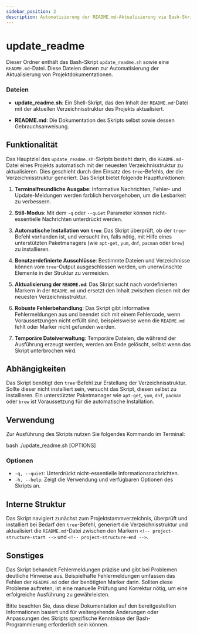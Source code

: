 ```yaml
---
sidebar_position: 2
description: Automatisierung der README.md-Aktualisierung via Bash-Skript
---
```


# update_readme

Dieser Ordner enthält das Bash-Skript `update_readme.sh` sowie eine `README.md`-Datei. Diese Dateien dienen zur Automatisierung der Aktualisierung von Projektdokumentationen.

### Dateien

- **update_readme.sh**: Ein Shell-Skript, das den Inhalt der `README.md`-Datei mit der aktuellen Verzeichnisstruktur des Projekts aktualisiert.

- **README.md**: Die Dokumentation des Skripts selbst sowie dessen Gebrauchsanweisung.

## Funktionalität

Das Hauptziel des `update_readme.sh`-Skripts besteht darin, die `README.md`-Datei eines Projekts automatisch mit der neuesten Verzeichnisstruktur zu aktualisieren. Dies geschieht durch den Einsatz des `tree`-Befehls, der die Verzeichnisstruktur generiert. Das Skript bietet folgende Hauptfunktionen:

1. **Terminalfreundliche Ausgabe**: Informative Nachrichten, Fehler- und Update-Meldungen werden farblich hervorgehoben, um die Lesbarkeit zu verbessern.
2. **Still-Modus**: Mit dem `-q` oder `--quiet` Parameter können nicht-essentielle Nachrichten unterdrückt werden.

3. **Automatische Installation von `tree`**: Das Skript überprüft, ob der `tree`-Befehl vorhanden ist, und versucht ihn, falls nötig, mit Hilfe eines unterstützten Paketmanagers (wie `apt-get`, `yum`, `dnf`, `pacman` oder `brew`) zu installieren.

4. **Benutzerdefinierte Ausschlüsse**: Bestimmte Dateien und Verzeichnisse können vom `tree`-Output ausgeschlossen werden, um unerwünschte Elemente in der Struktur zu vermeiden.

5. **Aktualisierung der `README.md`**: Das Skript sucht nach vordefinierten Markern in der `README.md` und ersetzt den Inhalt zwischen diesen mit der neuesten Verzeichnisstruktur.

6. **Robuste Fehlerbehandlung**: Das Skript gibt informative Fehlermeldungen aus und beendet sich mit einem Fehlercode, wenn Voraussetzungen nicht erfüllt sind, beispielsweise wenn die `README.md` fehlt oder Marker nicht gefunden werden.

7. **Temporäre Dateiverwaltung**: Temporäre Dateien, die während der Ausführung erzeugt werden, werden am Ende gelöscht, selbst wenn das Skript unterbrochen wird.

## Abhängigkeiten

Das Skript benötigt den `tree`-Befehl zur Erstellung der Verzeichnisstruktur. Sollte dieser nicht installiert sein, versucht das Skript, diesen selbst zu installieren. Ein unterstützter Paketmanager wie `apt-get`, `yum`, `dnf`, `pacman` oder `brew` ist Voraussetzung für die automatische Installation.

## Verwendung

Zur Ausführung des Skripts nutzen Sie folgendes Kommando im Terminal:

bash
./update_readme.sh [OPTIONS]

### Optionen

- `-q, --quiet`: Unterdrückt nicht-essentielle Informationsnachrichten.
- `-h, --help`: Zeigt die Verwendung und verfügbaren Optionen des Skripts an.

## Interne Struktur

Das Skript navigiert zunächst zum Projektstammverzeichnis, überprüft und installiert bei Bedarf den `tree`-Befehl, generiert die Verzeichnisstruktur und aktualisiert die `README.md`-Datei zwischen den Markern `<!-- project-structure-start -->` und `<!-- project-structure-end -->`.

## Sonstiges

Das Skript behandelt Fehlermeldungen präzise und gibt bei Problemen deutliche Hinweise aus. Beispielhafte Fehlermeldungen umfassen das Fehlen der `README.md` oder der benötigten Marker darin. Sollten diese Probleme auftreten, ist eine manuelle Prüfung und Korrektur nötig, um eine erfolgreiche Ausführung zu gewährleisten.

Bitte beachten Sie, dass diese Dokumentation auf den bereitgestellten Informationen basiert und für weitergehende Änderungen oder Anpassungen des Skripts spezifische Kenntnisse der Bash-Programmierung erforderlich sein können.
